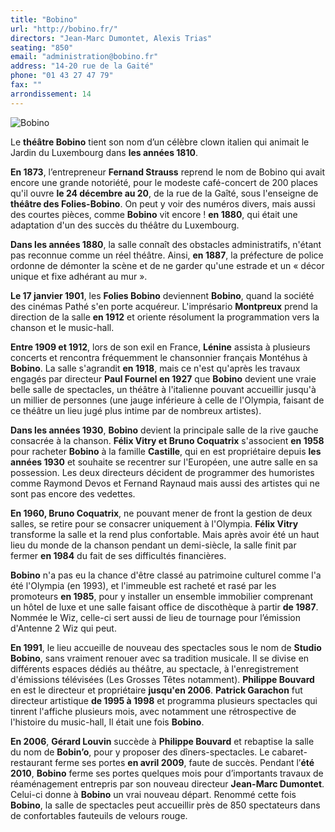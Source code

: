 ```yaml
---
title: "Bobino"
url: "http://bobino.fr/"
directors: "Jean-Marc Dumontet, Alexis Trias"
seating: "850"
email: "administration@bobino.fr"
address: "14-20 rue de la Gaité"
phone: "01 43 27 47 79"
fax: ""
arrondissement: 14
---
```


![Bobino](../images/14eme/bobino/bobino-1.jpg)

Le **théâtre Bobino** tient son nom d’un célèbre clown italien qui animait le Jardin du Luxembourg dans **les années 1810**.

**En 1873**, l’entrepreneur **Fernand Strauss** reprend le nom de Bobino qui avait encore une grande notoriété, pour le modeste café-concert de 200 places qu'il ouvre **le 24 décembre au 20**, de la rue de la Gaîté, sous l'enseigne de **théâtre des Folies-Bobino**. On peut y voir des numéros divers, mais aussi des courtes pièces, comme **Bobino** vit encore ! **en 1880**, qui était une adaptation d'un des succès du théâtre du Luxembourg. 

**Dans les années 1880**, la salle connaît des obstacles administratifs, n'étant pas reconnue comme un réel théâtre. Ainsi, **en 1887**, la préfecture de police ordonne de démonter la scène et de ne garder qu'une estrade et un « décor unique et fixe adhérant au mur ».

**Le 17 janvier 1901**, les **Folies Bobino** deviennent **Bobino**, quand la société des cinémas Pathé s'en porte acquéreur. L'imprésario **Montpreux** prend la direction de la salle **en 1912** et oriente résolument la programmation vers la chanson et le music-hall.

**Entre 1909 et 1912**, lors de son exil en France, **Lénine** assista à plusieurs concerts et rencontra fréquemment le chansonnier français Montéhus à **Bobino**.
La salle s'agrandit **en 1918**, mais ce n'est qu'après les travaux engagés par directeur **Paul Fournel en 1927** que **Bobino** devient une vraie belle salle de spectacles, un théâtre à l'italienne pouvant accueillir jusqu'à un millier de personnes (une jauge inférieure à celle de l'Olympia, faisant de ce théâtre un lieu jugé plus intime par de nombreux artistes).

**Dans les années 1930**, **Bobino** devient la principale salle de la rive gauche consacrée à la chanson. 
**Félix Vitry et Bruno Coquatrix** s'associent **en 1958** pour racheter **Bobino** à la famille **Castille**, qui en est propriétaire depuis **les années 1930** et souhaite se recentrer sur l'Européen, une autre salle en sa possession. Les deux directeurs décident de programmer des humoristes comme Raymond Devos et Fernand Raynaud mais aussi des artistes qui ne sont pas encore des vedettes.

**En 1960, Bruno Coquatrix**, ne pouvant mener de front la gestion de deux salles, se retire pour se consacrer uniquement à l'Olympia. **Félix Vitry** transforme la salle et la rend plus confortable. 
Mais après avoir été un haut lieu du monde de la chanson pendant un demi-siècle, la salle finit par fermer **en 1984** du fait de ses difficultés financières.

**Bobino** n'a pas eu la chance d'être classé au patrimoine culturel comme l'a été l'Olympia (en 1993), et l'immeuble est racheté et rasé par les promoteurs **en 1985**, pour y installer un ensemble immobilier comprenant un hôtel de luxe et une salle faisant office de discothèque à partir **de 1987**. Nommée le Wiz, celle-ci sert aussi de lieu de tournage pour l’émission d'Antenne 2 Wiz qui peut.

**En 1991**, le lieu accueille de nouveau des spectacles sous le nom de **Studio Bobino**, sans vraiment renouer avec sa tradition musicale. Il se divise en différents espaces dédiés au théâtre, au spectacle, à l'enregistrement d'émissions télévisées (Les Grosses Têtes notamment). **Philippe Bouvard** en est le directeur et propriétaire **jusqu'en 2006**. **Patrick Garachon** fut directeur artistique **de 1995 à 1998** et programma plusieurs spectacles qui tinrent l'affiche plusieurs mois, avec notamment une rétrospective de l'histoire du music-hall, Il était une fois **Bobino**. 

**En 2006**, **Gérard Louvin** succède à **Philippe Bouvard** et rebaptise la salle du nom de **Bobin’o**, pour y proposer des dîners-spectacles. Le cabaret-restaurant ferme ses portes **en avril 2009**, faute de succès.
Pendant l’**été 2010**, **Bobino** ferme ses portes quelques mois pour d’importants travaux de réaménagement entrepris par son nouveau directeur **Jean-Marc Dumontet**. Celui-ci donne à **Bobino** un vrai nouveau départ. Renommé cette fois **Bobino**, la salle de spectacles peut accueillir près de 850 spectateurs dans de confortables fauteuils de velours rouge.

